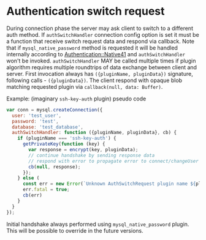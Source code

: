 # Authentication switch request

During connection phase the server may ask client to switch to a different auth method.
If `authSwitchHandler` connection config option is set it must be a function that receive
switch request data and respond via callback. Note that if `mysql_native_password` method is
requested it will be handled internally according to [Authentication::Native41]( https://dev.mysql.com/doc/internals/en/secure-password-authentication.html#packet-Authentication::Native41) and
`authSwitchHandler` won't be invoked. `authSwitchHandler` MAY be called multiple times if
plugin algorithm requires multiple roundtrips of data exchange between client and server.
First invocation always has `({pluginName, pluginData})` signature, following calls - `({pluginData})`.
The client respond with opaque blob matching requested plugin via `callback(null, data: Buffer)`.

Example: (imaginary `ssh-key-auth` plugin) pseudo code

```js
var conn = mysql.createConnection({
  user: 'test_user',
  password: 'test',
  database: 'test_database',
  authSwitchHandler: function ({pluginName, pluginData}, cb) {
    if (pluginName === 'ssh-key-auth') {
      getPrivateKey(function (key) {
        var response = encrypt(key, pluginData);
        // continue handshake by sending response data
        // respond with error to propagate error to connect/changeUser handlers
        cb(null, response);
      });
    } else (
      const err = new Error(`Unknown AuthSwitchRequest plugin name ${pluginName}`);
      err.fatal = true;
      cb(err)
    }
  }
});
```

Initial handshake always performed using `mysql_native_password` plugin. This will be possible to override in the future versions.
